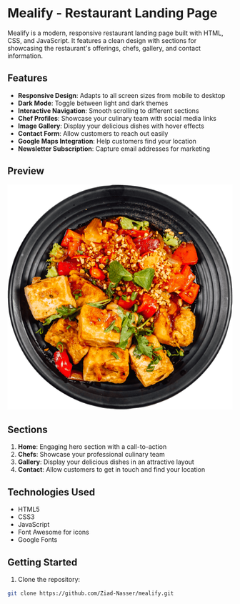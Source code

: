 # Mealify - Restaurant Landing Page

Mealify is a modern, responsive restaurant landing page built with HTML, CSS, and JavaScript. It features a clean design with sections for showcasing the restaurant's offerings, chefs, gallery, and contact information.

## Features

- **Responsive Design**: Adapts to all screen sizes from mobile to desktop
- **Dark Mode**: Toggle between light and dark themes
- **Interactive Navigation**: Smooth scrolling to different sections
- **Chef Profiles**: Showcase your culinary team with social media links
- **Image Gallery**: Display your delicious dishes with hover effects
- **Contact Form**: Allow customers to reach out easily
- **Google Maps Integration**: Help customers find your location
- **Newsletter Subscription**: Capture email addresses for marketing

## Preview

![Mealify Preview](images/hero-img.png)

## Sections

1. **Home**: Engaging hero section with a call-to-action
2. **Chefs**: Showcase your professional culinary team
3. **Gallery**: Display your delicious dishes in an attractive layout
4. **Contact**: Allow customers to get in touch and find your location

## Technologies Used

- HTML5
- CSS3
- JavaScript
- Font Awesome for icons
- Google Fonts

## Getting Started

1. Clone the repository:
```bash
git clone https://github.com/Ziad-Nasser/mealify.git